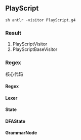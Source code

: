 ## PlayScript
`sh
antlr -visitor PlayScript.g4
`

### Result
1. PlayScriptVisitor
2. PlayScriptBaseVisitor


### Regex
核心代码

#### Regex
#### Lexer
#### State
#### DFAState
#### GrammarNode
